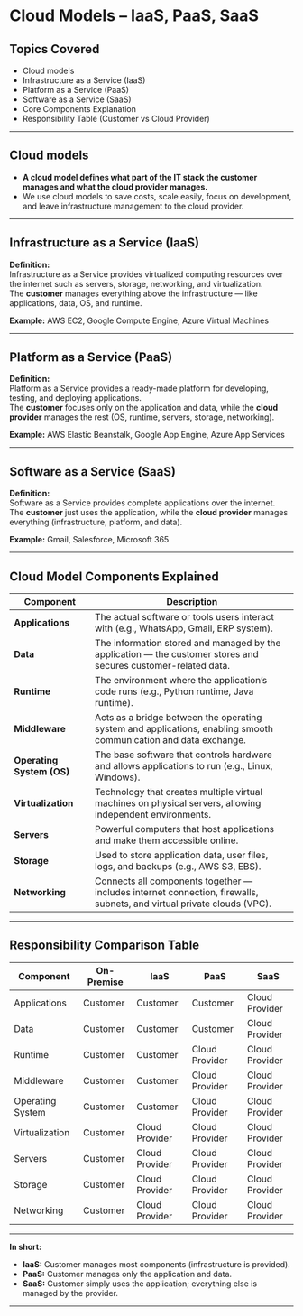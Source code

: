 #  Cloud Models – IaaS, PaaS, SaaS

##  Topics Covered
- Cloud models
- Infrastructure as a Service (IaaS)
- Platform as a Service (PaaS)
- Software as a Service (SaaS)
- Core Components Explanation
- Responsibility Table (Customer vs Cloud Provider)

---

## Cloud models

- **A cloud model defines what part of the IT stack the customer manages and what the cloud provider manages.** 
- We use cloud models to save costs, scale easily, focus on development, and leave infrastructure management to the cloud provider.

---

##  Infrastructure as a Service (IaaS)

**Definition:**  
Infrastructure as a Service provides virtualized computing resources over the internet such as servers, storage, networking, and virtualization.  
The **customer** manages everything above the infrastructure — like applications, data, OS, and runtime.  

**Example:** AWS EC2, Google Compute Engine, Azure Virtual Machines  

---

##  Platform as a Service (PaaS)

**Definition:**  
Platform as a Service provides a ready-made platform for developing, testing, and deploying applications.  
The **customer** focuses only on the application and data, while the **cloud provider** manages the rest (OS, runtime, servers, storage, networking).  

**Example:** AWS Elastic Beanstalk, Google App Engine, Azure App Services  

---

##  Software as a Service (SaaS)

**Definition:**  
Software as a Service provides complete applications over the internet.  
The **customer** just uses the application, while the **cloud provider** manages everything (infrastructure, platform, and data).  

**Example:** Gmail, Salesforce, Microsoft 365  

---

##  Cloud Model Components Explained

| Component | Description |
|------------|--------------|
| **Applications** | The actual software or tools users interact with (e.g., WhatsApp, Gmail, ERP system). |
| **Data** | The information stored and managed by the application — the customer stores and secures customer-related data. |
| **Runtime** | The environment where the application’s code runs (e.g., Python runtime, Java runtime). |
| **Middleware** | Acts as a bridge between the operating system and applications, enabling smooth communication and data exchange. |
| **Operating System (OS)** | The base software that controls hardware and allows applications to run (e.g., Linux, Windows). |
| **Virtualization** | Technology that creates multiple virtual machines on physical servers, allowing independent environments. |
| **Servers** | Powerful computers that host applications and make them accessible online. |
| **Storage** | Used to store application data, user files, logs, and backups (e.g., AWS S3, EBS). |
| **Networking** | Connects all components together — includes internet connection, firewalls, subnets, and virtual private clouds (VPC). |

---

##  Responsibility Comparison Table

| Component | On-Premise | IaaS | PaaS | SaaS |
|------------|-------------|------|------|------|
| Applications | Customer | Customer | Customer | Cloud Provider |
| Data | Customer | Customer | Customer | Cloud Provider |
| Runtime | Customer | Customer | Cloud Provider | Cloud Provider |
| Middleware | Customer | Customer | Cloud Provider | Cloud Provider |
| Operating System | Customer | Customer | Cloud Provider | Cloud Provider |
| Virtualization | Customer | Cloud Provider | Cloud Provider | Cloud Provider |
| Servers | Customer | Cloud Provider | Cloud Provider | Cloud Provider |
| Storage | Customer | Cloud Provider | Cloud Provider | Cloud Provider |
| Networking | Customer | Cloud Provider | Cloud Provider | Cloud Provider |

---

 **In short:**  
- **IaaS:** Customer manages most components (infrastructure is provided).  
- **PaaS:** Customer manages only the application and data.  
- **SaaS:** Customer simply uses the application; everything else is managed by the provider.

---

